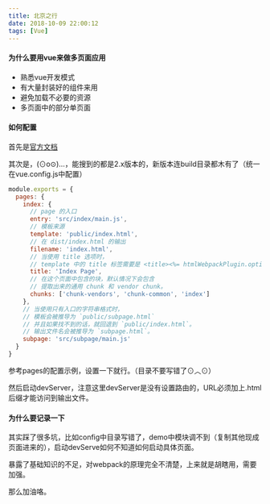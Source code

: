 ```yaml
---
title: 北京之行
date: 2018-10-09 22:00:12
tags: [Vue]
---
```

#### 为什么要用vue来做多页面应用

- 熟悉vue开发模式
- 有大量封装好的组件来用
- 避免加载不必要的资源
- 多页面中的部分单页面

#### 如何配置

首先是[官方文档](https://cli.vuejs.org/zh/config/#pages)

其次是，(⊙o⊙)…，能搜到的都是2.x版本的，新版本连build目录都木有了（统一在vue.config.js中配置）

```javascript
module.exports = {
  pages: {
    index: {
      // page 的入口
      entry: 'src/index/main.js',
      // 模板来源
      template: 'public/index.html',
      // 在 dist/index.html 的输出
      filename: 'index.html',
      // 当使用 title 选项时，
      // template 中的 title 标签需要是 <title><%= htmlWebpackPlugin.options.title %></title>
      title: 'Index Page',
      // 在这个页面中包含的块，默认情况下会包含
      // 提取出来的通用 chunk 和 vendor chunk。
      chunks: ['chunk-vendors', 'chunk-common', 'index']
    },
    // 当使用只有入口的字符串格式时，
    // 模板会被推导为 `public/subpage.html`
    // 并且如果找不到的话，就回退到 `public/index.html`。
    // 输出文件名会被推导为 `subpage.html`。
    subpage: 'src/subpage/main.js'
  }
}
```

参考pages的配置示例，设置一下就行。（目录不要写错了⊙︿⊙）

然后启动devServer，注意这里devServer是没有设置路由的，URL必须加上.html后缀才能访问到输出文件。

#### 为什么要记录一下

其实踩了很多坑，比如config中目录写错了，demo中模块调不到（复制其他现成页面进来的），启动devServe如何不知道如何启动具体页面。

暴露了基础知识的不足，对webpack的原理完全不清楚，上来就是胡瞎用，需要加强。

那么加油咯。